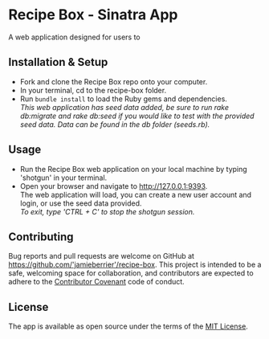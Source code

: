# Recipe Box - Sinatra App

A web application designed for users to


## Installation & Setup

* Fork and clone the Recipe Box repo onto your computer.
* In your terminal, cd to the recipe-box folder.
* Run `bundle install` to load the Ruby gems and dependencies.  \
_This web application has seed data added, be sure to run rake db:migrate and rake db:seed if you would like to test with the provided seed data. Data can be found in the db folder (seeds.rb)._

## Usage

* Run the Recipe Box web application on your local machine by typing 'shotgun' in your terminal.
* Open your browser and navigate to http://127.0.0.1:9393.  \
The web application will load, you can create a new user account and login, or use the seed data provided.  \
_To exit, type 'CTRL + C' to stop the shotgun session._

## Contributing

Bug reports and pull requests are welcome on GitHub at https://github.com/'jamieberrier'/recipe-box. This project is intended to be a safe, welcoming space for collaboration, and contributors are expected to adhere to the [Contributor Covenant](http://contributor-covenant.org) code of conduct.

## License

The app is available as open source under the terms of the [MIT License](https://opensource.org/licenses/MIT).
